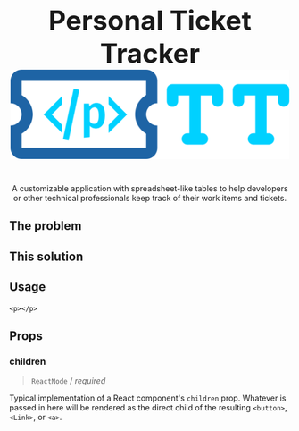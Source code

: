 <h1 align="center" style="font-size: 3rem;">
  <span style="display: block;">Personal Ticket Tracker</span>
  <img src="public/ptt_logo.svg" alt="personal ticket tracker logo" title="personal ticket tracker logo" width="500">
</h1>
<p align="center">
  A customizable application with spreadsheet-like tables to help developers or other technical professionals keep track of their work items and tickets.
</p>

## The problem

## This solution

## Usage

```tsx
<p></p>
```

## Props

### children

> `ReactNode` / _required_

Typical implementation of a React component's `children` prop. Whatever is passed in here will be rendered as the direct child of the resulting `<button>`, `<Link>`, or `<a>`.
